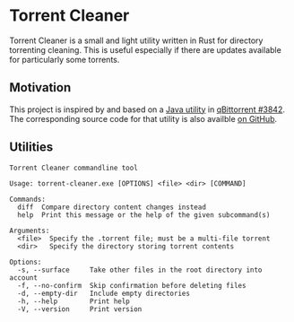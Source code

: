 # Torrent Cleaner
Torrent Cleaner is a small and light utility written in Rust for directory torrenting cleaning. This is useful especially if there are updates available for particularly some torrents.

## Motivation

This project is inspired by and based on a [Java utility](https://torrent-directory-comparison.sourceforge.io/) in [qBittorrent #3842](https://github.com/qbittorrent/qBittorrent/issues/3842).
The corresponding source code for that utility is also availble [on GitHub](https://github.com/nickreserved/Torrent-Directory-Comparison).

## Utilities

```
Torrent Cleaner commandline tool

Usage: torrent-cleaner.exe [OPTIONS] <file> <dir> [COMMAND]

Commands:
  diff  Compare directory content changes instead
  help  Print this message or the help of the given subcommand(s)

Arguments:
  <file>  Specify the .torrent file; must be a multi-file torrent
  <dir>   Specify the directory storing torrent contents

Options:
  -s, --surface     Take other files in the root directory into account
  -f, --no-confirm  Skip confirmation before deleting files
  -d, --empty-dir   Include empty directories
  -h, --help        Print help
  -V, --version     Print version
```
